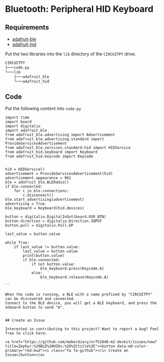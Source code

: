 # Bluetooth: Peripheral HID Keyboard

## Requirements
+ [adafruit-ble](https://github.com/adafruit/Adafruit_CircuitPython_BLE)
+ [adafruit-hid](https://github.com/adafruit/Adafruit_CircuitPython_HID)

Put the two libraries into the `lib` directory of the `CIRCUITPY` drive.

```python
CIRCUITPY
├───code.py
└───lib
	├───adafruit_ble
	└───adafruit_hid
```

## Code
Put the following content into `code.py`

```
import time
import board
import digitalio
import adafruit_ble
from adafruit_ble.advertising import Advertisement
from adafruit_ble.advertising.standard import ProvideServicesAdvertisement
from adafruit_ble.services.standard.hid import HIDService
from adafruit_hid.keyboard import Keyboard
from adafruit_hid.keycode import Keycode


hid = HIDService()
advertisement = ProvideServicesAdvertisement(hid)
advertisement.appearance = 961
ble = adafruit_ble.BLERadio()
if ble.connected:
    for c in ble.connections:
        c.disconnect()
ble.start_advertising(advertisement)
advertising = True
ble_keyboard = Keyboard(hid.devices)

button = digitalio.DigitalInOut(board.USR_BTN)
button.direction = digitalio.Direction.INPUT
button.pull = digitalio.Pull.UP

last_value = button.value

while True:
    if last_value != button.value:
        last_value = button.value
        print(button.value)
        if ble.connected:
            if not button.value:
                ble_keyboard.press(Keycode.A)
            else:
                ble_keyboard.release(Keycode.A)

``

When the code is running, a BLE with a name prefixed by "CIRCUITPY" can be discovered and connected.
Connect to the BLE device, you will get a BLE keyboard, and press the onboard button to send "A".


## Create an Issue

Interested in contributing to this project? Want to report a bug? Feel free to click here:

<a href="https://github.com/makerdiary/nrf52840-m2-devkit/issues/new?title=Zephyr:%20BLE%20HIDs:%20%3Ctitle%3E"><button data-md-color-primary="red-bud"><i class="fa fa-github"></i> Create an Issue</button></a>
